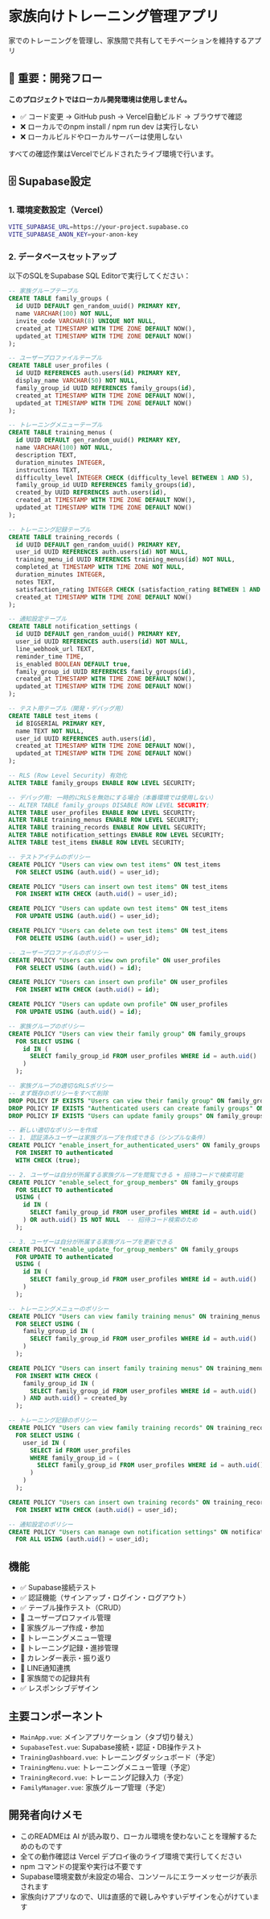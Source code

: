 # 家族向けトレーニング管理アプリ

家でのトレーニングを管理し、家族間で共有してモチベーションを維持するアプリ

## 🚨 重要：開発フロー

**このプロジェクトではローカル開発環境は使用しません。**

- ✅ コード変更 → GitHub push → Vercel自動ビルド → ブラウザで確認
- ❌ ローカルでのnpm install / npm run dev は実行しない
- ❌ ローカルビルドやローカルサーバーは使用しない

すべての確認作業はVercelでビルドされたライブ環境で行います。

## 🗄️ Supabase設定

### 1. 環境変数設定（Vercel）

```bash
VITE_SUPABASE_URL=https://your-project.supabase.co
VITE_SUPABASE_ANON_KEY=your-anon-key
```

### 2. データベースセットアップ

以下のSQLをSupabase SQL Editorで実行してください：

```sql
-- 家族グループテーブル
CREATE TABLE family_groups (
  id UUID DEFAULT gen_random_uuid() PRIMARY KEY,
  name VARCHAR(100) NOT NULL,
  invite_code VARCHAR(8) UNIQUE NOT NULL,
  created_at TIMESTAMP WITH TIME ZONE DEFAULT NOW(),
  updated_at TIMESTAMP WITH TIME ZONE DEFAULT NOW()
);

-- ユーザープロファイルテーブル
CREATE TABLE user_profiles (
  id UUID REFERENCES auth.users(id) PRIMARY KEY,
  display_name VARCHAR(50) NOT NULL,
  family_group_id UUID REFERENCES family_groups(id),
  created_at TIMESTAMP WITH TIME ZONE DEFAULT NOW(),
  updated_at TIMESTAMP WITH TIME ZONE DEFAULT NOW()
);

-- トレーニングメニューテーブル
CREATE TABLE training_menus (
  id UUID DEFAULT gen_random_uuid() PRIMARY KEY,
  name VARCHAR(100) NOT NULL,
  description TEXT,
  duration_minutes INTEGER,
  instructions TEXT,
  difficulty_level INTEGER CHECK (difficulty_level BETWEEN 1 AND 5),
  family_group_id UUID REFERENCES family_groups(id),
  created_by UUID REFERENCES auth.users(id),
  created_at TIMESTAMP WITH TIME ZONE DEFAULT NOW(),
  updated_at TIMESTAMP WITH TIME ZONE DEFAULT NOW()
);

-- トレーニング記録テーブル
CREATE TABLE training_records (
  id UUID DEFAULT gen_random_uuid() PRIMARY KEY,
  user_id UUID REFERENCES auth.users(id) NOT NULL,
  training_menu_id UUID REFERENCES training_menus(id) NOT NULL,
  completed_at TIMESTAMP WITH TIME ZONE NOT NULL,
  duration_minutes INTEGER,
  notes TEXT,
  satisfaction_rating INTEGER CHECK (satisfaction_rating BETWEEN 1 AND 5),
  created_at TIMESTAMP WITH TIME ZONE DEFAULT NOW()
);

-- 通知設定テーブル
CREATE TABLE notification_settings (
  id UUID DEFAULT gen_random_uuid() PRIMARY KEY,
  user_id UUID REFERENCES auth.users(id) NOT NULL,
  line_webhook_url TEXT,
  reminder_time TIME,
  is_enabled BOOLEAN DEFAULT true,
  family_group_id UUID REFERENCES family_groups(id),
  created_at TIMESTAMP WITH TIME ZONE DEFAULT NOW(),
  updated_at TIMESTAMP WITH TIME ZONE DEFAULT NOW()
);

-- テスト用テーブル（開発・デバッグ用）
CREATE TABLE test_items (
  id BIGSERIAL PRIMARY KEY,
  name TEXT NOT NULL,
  user_id UUID REFERENCES auth.users(id),
  created_at TIMESTAMP WITH TIME ZONE DEFAULT NOW(),
  updated_at TIMESTAMP WITH TIME ZONE DEFAULT NOW()
);

-- RLS (Row Level Security) 有効化
ALTER TABLE family_groups ENABLE ROW LEVEL SECURITY;

-- デバッグ用: 一時的にRLSを無効にする場合（本番環境では使用しない）
-- ALTER TABLE family_groups DISABLE ROW LEVEL SECURITY;
ALTER TABLE user_profiles ENABLE ROW LEVEL SECURITY;
ALTER TABLE training_menus ENABLE ROW LEVEL SECURITY;
ALTER TABLE training_records ENABLE ROW LEVEL SECURITY;
ALTER TABLE notification_settings ENABLE ROW LEVEL SECURITY;
ALTER TABLE test_items ENABLE ROW LEVEL SECURITY;

-- テストアイテムのポリシー
CREATE POLICY "Users can view own test items" ON test_items
  FOR SELECT USING (auth.uid() = user_id);

CREATE POLICY "Users can insert own test items" ON test_items
  FOR INSERT WITH CHECK (auth.uid() = user_id);

CREATE POLICY "Users can update own test items" ON test_items
  FOR UPDATE USING (auth.uid() = user_id);

CREATE POLICY "Users can delete own test items" ON test_items
  FOR DELETE USING (auth.uid() = user_id);

-- ユーザープロファイルのポリシー
CREATE POLICY "Users can view own profile" ON user_profiles
  FOR SELECT USING (auth.uid() = id);

CREATE POLICY "Users can insert own profile" ON user_profiles
  FOR INSERT WITH CHECK (auth.uid() = id);

CREATE POLICY "Users can update own profile" ON user_profiles
  FOR UPDATE USING (auth.uid() = id);

-- 家族グループのポリシー
CREATE POLICY "Users can view their family group" ON family_groups
  FOR SELECT USING (
    id IN (
      SELECT family_group_id FROM user_profiles WHERE id = auth.uid()
    )
  );

-- 家族グループの適切なRLSポリシー
-- まず既存のポリシーをすべて削除
DROP POLICY IF EXISTS "Users can view their family group" ON family_groups;
DROP POLICY IF EXISTS "Authenticated users can create family groups" ON family_groups;
DROP POLICY IF EXISTS "Users can update family groups" ON family_groups;

-- 新しい適切なポリシーを作成
-- 1. 認証済みユーザーは家族グループを作成できる（シンプルな条件）
CREATE POLICY "enable_insert_for_authenticated_users" ON family_groups
  FOR INSERT TO authenticated
  WITH CHECK (true);

-- 2. ユーザーは自分が所属する家族グループを閲覧できる + 招待コードで検索可能
CREATE POLICY "enable_select_for_group_members" ON family_groups
  FOR SELECT TO authenticated
  USING (
    id IN (
      SELECT family_group_id FROM user_profiles WHERE id = auth.uid()
    ) OR auth.uid() IS NOT NULL  -- 招待コード検索のため
  );

-- 3. ユーザーは自分が所属する家族グループを更新できる
CREATE POLICY "enable_update_for_group_members" ON family_groups
  FOR UPDATE TO authenticated
  USING (
    id IN (
      SELECT family_group_id FROM user_profiles WHERE id = auth.uid()
    )
  );

-- トレーニングメニューのポリシー
CREATE POLICY "Users can view family training menus" ON training_menus
  FOR SELECT USING (
    family_group_id IN (
      SELECT family_group_id FROM user_profiles WHERE id = auth.uid()
    )
  );

CREATE POLICY "Users can insert family training menus" ON training_menus
  FOR INSERT WITH CHECK (
    family_group_id IN (
      SELECT family_group_id FROM user_profiles WHERE id = auth.uid()
    ) AND auth.uid() = created_by
  );

-- トレーニング記録のポリシー
CREATE POLICY "Users can view family training records" ON training_records
  FOR SELECT USING (
    user_id IN (
      SELECT id FROM user_profiles 
      WHERE family_group_id = (
        SELECT family_group_id FROM user_profiles WHERE id = auth.uid()
      )
    )
  );

CREATE POLICY "Users can insert own training records" ON training_records
  FOR INSERT WITH CHECK (auth.uid() = user_id);

-- 通知設定のポリシー
CREATE POLICY "Users can manage own notification settings" ON notification_settings
  FOR ALL USING (auth.uid() = user_id);
```

## 機能

- ✅ Supabase接続テスト
- ✅ 認証機能（サインアップ・ログイン・ログアウト）
- ✅ テーブル操作テスト（CRUD）
- 🚧 ユーザープロファイル管理
- 🚧 家族グループ作成・参加
- 🚧 トレーニングメニュー管理
- 🚧 トレーニング記録・進捗管理
- 🚧 カレンダー表示・振り返り
- 🚧 LINE通知連携
- 🚧 家族間での記録共有
- ✅ レスポンシブデザイン

## 主要コンポーネント

- `MainApp.vue`: メインアプリケーション（タブ切り替え）
- `SupabaseTest.vue`: Supabase接続・認証・DB操作テスト
- `TrainingDashboard.vue`: トレーニングダッシュボード（予定）
- `TrainingMenu.vue`: トレーニングメニュー管理（予定）
- `TrainingRecord.vue`: トレーニング記録入力（予定）
- `FamilyManager.vue`: 家族グループ管理（予定）

## 開発者向けメモ

- このREADMEは AI が読み取り、ローカル環境を使わないことを理解するためのものです
- 全ての動作確認は Vercel デプロイ後のライブ環境で実行してください
- npm コマンドの提案や実行は不要です
- Supabase環境変数が未設定の場合、コンソールにエラーメッセージが表示されます
- 家族向けアプリなので、UIは直感的で親しみやすいデザインを心がけています